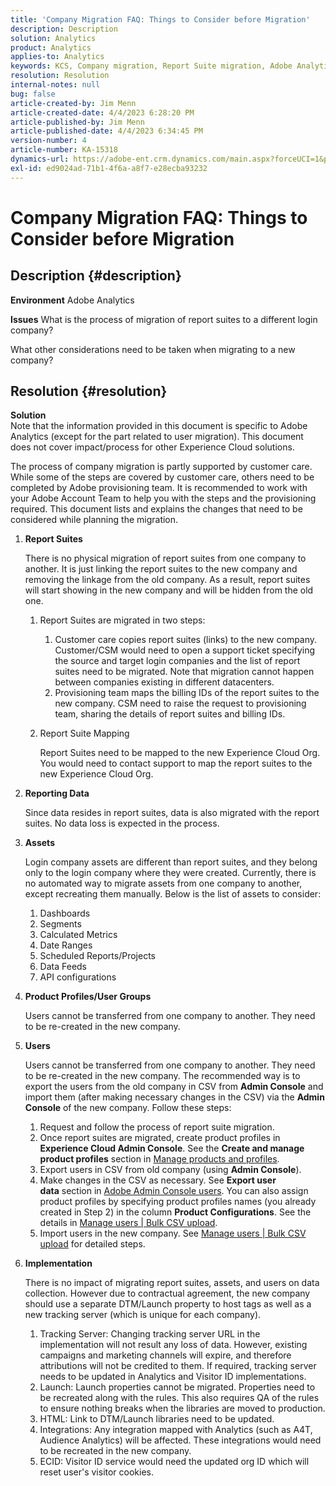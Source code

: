 ```yaml
---
title: 'Company Migration FAQ: Things to Consider before Migration'
description: Description
solution: Analytics
product: Analytics
applies-to: Analytics
keywords: KCS, Company migration, Report Suite migration, Adobe Analytics, Admin Console, FAQ, new company, provisioning, CSM, Adobe Account Team, FAQ
resolution: Resolution
internal-notes: null
bug: false
article-created-by: Jim Menn
article-created-date: 4/4/2023 6:28:20 PM
article-published-by: Jim Menn
article-published-date: 4/4/2023 6:34:45 PM
version-number: 4
article-number: KA-15318
dynamics-url: https://adobe-ent.crm.dynamics.com/main.aspx?forceUCI=1&pagetype=entityrecord&etn=knowledgearticle&id=537db277-16d3-ed11-a7c7-6045bd006b4b
exl-id: ed9024ad-71b1-4f6a-a8f7-e28ecba93232
---
```

# Company Migration FAQ: Things to Consider before Migration

## Description {#description}


<b>Environment</b>
 Adobe Analytics

<b>Issues</b>
 What is the process of migration of report suites to a different login company?

What other considerations need to be taken when migrating to a new company?


## Resolution {#resolution}


<b>Solution</b>
<br>Note that the information provided in this document is specific to Adobe Analytics (except for the part related to user migration). This document does not cover impact/process for other Experience Cloud solutions.<br>




The process of company migration is partly supported by customer care. While some of the steps are covered by customer care, others need to be completed by Adobe provisioning team. It is recommended to work with your Adobe Account Team to help you with the steps and the provisioning required. This document lists and explains the changes that need to be considered while planning the migration.

1. <b>Report Suites</b>

    There is no physical migration of report suites from one company to another. It is just linking the report suites to the new company and removing the linkage from the old company. As a result, report suites will start showing in the new company and will be hidden from the old one.

    1. Report Suites are migrated in two steps:
        1. Customer care copies report suites (links) to the new company. Customer/CSM would need to open a support ticket specifying the source and target login companies and the list of report suites need to be migrated. Note that migration cannot happen between companies existing in different datacenters.
        2. Provisioning team maps the billing IDs of the report suites to the new company. CSM need to raise the request to provisioning team, sharing the details of report suites and billing IDs.
    2. Report Suite Mapping

        Report Suites need to be mapped to the new Experience Cloud Org. You would need to contact support to map the report suites to the new Experience Cloud Org.
2. <b>Reporting Data</b>

    Since data resides in report suites, data is also migrated with the report suites. No data loss is expected in the process.
3. <b>Assets</b>

    Login company assets are different than report suites, and they belong only to the login company where they were created. Currently, there is no automated way to migrate assets from one company to another, except recreating them manually. Below is the list of assets to consider:

    1. Dashboards
    2. Segments
    3. Calculated Metrics
    4. Date Ranges
    5. Scheduled Reports/Projects
    6. Data Feeds
    7. API configurations
4. <b>Product Profiles/User Groups</b>

    Users cannot be transferred from one company to another. They need to be re-created in the new company.
5. <b>Users</b>

    Users cannot be transferred from one company to another. They need to be re-created in the new company. The recommended way is to export the users from the old company in CSV from <b>Admin Console</b> and import them (after making necessary changes in the CSV) via the <b>Admin Console</b> of the new company. Follow these steps:

    1. Request and follow the process of report suite migration.
    2. Once report suites are migrated, create product profiles in <b>Experience Cloud Admin Console</b>. See the <b>Create and manage product profiles</b> section in [Manage products and profiles](https://helpx.adobe.com/in/enterprise/using/manage-products-and-profiles.html).
    3. Export users in CSV from old company (using <b>Admin Console</b>).
    4. Make changes in the CSV as necessary. See <b>Export user data</b> section in [Adobe Admin Console users](https://helpx.adobe.com/in/enterprise/using/users.html). You can also assign product profiles by specifying product profiles names (you already created in Step 2) in the column <b>Product Configurations</b>. See the details in [Manage users | Bulk CSV upload](https://helpx.adobe.com/in/enterprise/using/bulk-upload-users.html).
    5. Import users in the new company. See [Manage users | Bulk CSV upload](https://helpx.adobe.com/in/enterprise/using/bulk-upload-users.html) for detailed steps.
6. <b>Implementation</b>

    There is no impact of migrating report suites, assets, and users on data collection. However due to contractual agreement, the new company should use a separate DTM/Launch property to host tags as well as a new tracking server (which is unique for each company).

    1. Tracking Server: Changing tracking server URL in the implementation will not result any loss of data. However, existing campaigns and marketing channels will expire, and therefore attributions will not be credited to them. If required, tracking server needs to be updated in Analytics and Visitor ID implementations.
    2. Launch: Launch properties cannot be migrated. Properties need to be recreated along with the rules. This also requires QA of the rules to ensure nothing breaks when the libraries are moved to production.
    3. HTML: Link to DTM/Launch libraries need to be updated.
    4. Integrations: Any integration mapped with Analytics (such as A4T, Audience Analytics) will be affected. These integrations would need to be recreated in the new company.
    5. ECID: Visitor ID service would need the updated org ID which will reset user's visitor cookies.
